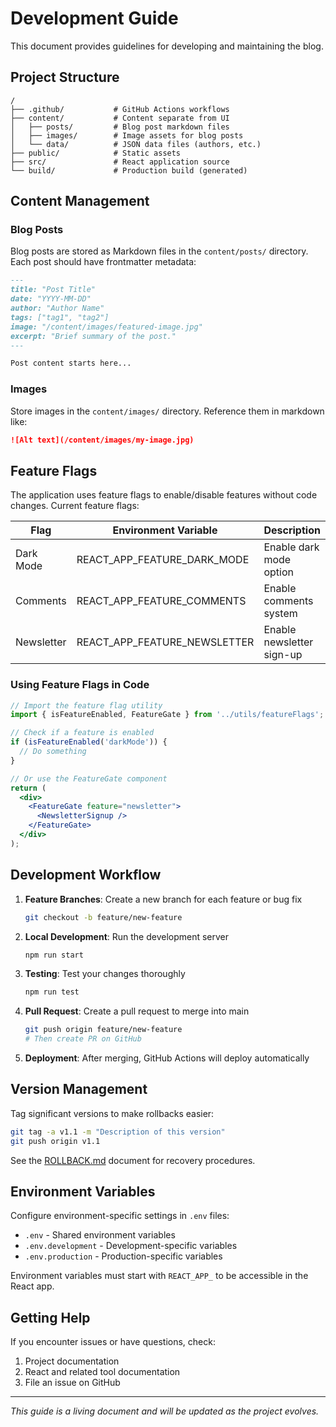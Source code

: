 # Development Guide

This document provides guidelines for developing and maintaining the blog.

## Project Structure

```
/
├── .github/           # GitHub Actions workflows
├── content/           # Content separate from UI
│   ├── posts/         # Blog post markdown files
│   ├── images/        # Image assets for blog posts
│   └── data/          # JSON data files (authors, etc.)
├── public/            # Static assets
├── src/               # React application source
└── build/             # Production build (generated)
```

## Content Management

### Blog Posts

Blog posts are stored as Markdown files in the `content/posts/` directory. Each post should have frontmatter metadata:

```markdown
---
title: "Post Title"
date: "YYYY-MM-DD"
author: "Author Name"
tags: ["tag1", "tag2"]
image: "/content/images/featured-image.jpg"
excerpt: "Brief summary of the post."
---

Post content starts here...
```

### Images

Store images in the `content/images/` directory. Reference them in markdown like:

```markdown
![Alt text](/content/images/my-image.jpg)
```

## Feature Flags

The application uses feature flags to enable/disable features without code changes. Current feature flags:

| Flag | Environment Variable | Description |
|------|---------------------|-------------|
| Dark Mode | REACT_APP_FEATURE_DARK_MODE | Enable dark mode option |
| Comments | REACT_APP_FEATURE_COMMENTS | Enable comments system |
| Newsletter | REACT_APP_FEATURE_NEWSLETTER | Enable newsletter sign-up |

### Using Feature Flags in Code

```jsx
// Import the feature flag utility
import { isFeatureEnabled, FeatureGate } from '../utils/featureFlags';

// Check if a feature is enabled
if (isFeatureEnabled('darkMode')) {
  // Do something
}

// Or use the FeatureGate component
return (
  <div>
    <FeatureGate feature="newsletter">
      <NewsletterSignup />
    </FeatureGate>
  </div>
);
```

## Development Workflow

1. **Feature Branches**: Create a new branch for each feature or bug fix
   ```bash
   git checkout -b feature/new-feature
   ```

2. **Local Development**: Run the development server
   ```bash
   npm run start
   ```

3. **Testing**: Test your changes thoroughly
   ```bash
   npm run test
   ```

4. **Pull Request**: Create a pull request to merge into main
   ```bash
   git push origin feature/new-feature
   # Then create PR on GitHub
   ```

5. **Deployment**: After merging, GitHub Actions will deploy automatically

## Version Management

Tag significant versions to make rollbacks easier:

```bash
git tag -a v1.1 -m "Description of this version"
git push origin v1.1
```

See the [ROLLBACK.md](./ROLLBACK.md) document for recovery procedures.

## Environment Variables

Configure environment-specific settings in `.env` files:

- `.env` - Shared environment variables
- `.env.development` - Development-specific variables
- `.env.production` - Production-specific variables

Environment variables must start with `REACT_APP_` to be accessible in the React app.

## Getting Help

If you encounter issues or have questions, check:

1. Project documentation
2. React and related tool documentation
3. File an issue on GitHub

---

*This guide is a living document and will be updated as the project evolves.* 